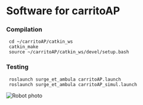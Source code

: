 # Software for carritoAP

### Compilation
```
 cd ~/carritoAP/catkin_ws
 catkin_make
 source ~/carritoAP/catkin_ws/devel/setup.bash
```

### Testing
```
 roslaunch surge_et_ambula carritoAP.launch 
 roslaunch surge_et_ambula carritoAP_simul.launch 
```
![Robot photo](https://github.com/levacarrillo/carritoAP/carritoAP.PNG)
